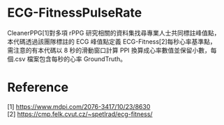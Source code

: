 # ECG-FitnessPulseRate

CleanerPPG[1]對多項 rPPG 研究相關的資料集找尋專業人士共同標註峰值點，  
本代碼透過該團隊標註的 ECG 峰值點定義 ECG-Fitness[2]每秒心率基準點，  
需注意的有本代碼以 8 秒的滑動窗口計算 PPI 換算成心率數值並保留小數，每個.csv 檔案包含每秒的心率 GroundTruth。

# Reference

[1] https://www.mdpi.com/2076-3417/10/23/8630  
[2] https://cmp.felk.cvut.cz/~spetlrad/ecg-fitness/
